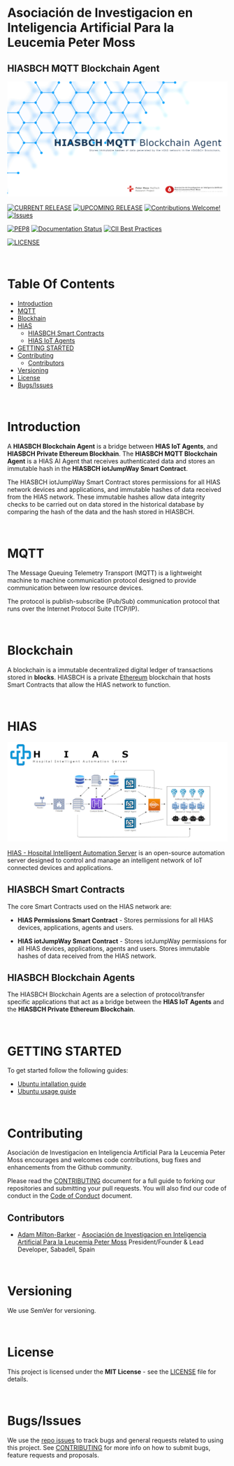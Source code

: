 # Asociación de Investigacion en Inteligencia Artificial Para la Leucemia Peter Moss
## HIASBCH MQTT Blockchain Agent

![HIASBCH MQTT Blockchain Agent](assets/images/project-banner.jpg)

[![CURRENT RELEASE](https://img.shields.io/badge/CURRENT%20RELEASE-2.0.0-blue.svg)](https://github.com/AIIAL/HIASBCH-MQTT-Blockchain-Agent/tree/2.0.0) [![UPCOMING RELEASE](https://img.shields.io/badge/CURRENT%20DEV%20BRANCH-3.0.0-blue.svg)](https://github.com/AIIAL/HIASBCH-MQTT-Blockchain-Agent/tree/3.0.0) [![Contributions Welcome!](https://img.shields.io/badge/Contributions-Welcome-lightgrey.svg)](CONTRIBUTING.md)  [![Issues](https://img.shields.io/badge/Issues-Welcome-lightgrey.svg)](issues)

 [![PEP8](https://img.shields.io/badge/code%20style-pep8-orange.svg)](https://www.python.org/dev/peps/pep-0008/) [![Documentation Status](https://readthedocs.org/projects/hiasbch-mqtt-blockchain-agent/badge/?version=latest)](https://hiasbch-mqtt-blockchain-agent.readthedocs.io/en/latest/?badge=latest) [![CII Best Practices](https://bestpractices.coreinfrastructure.org/projects/4980/badge)](https://bestpractices.coreinfrastructure.org/projects/4980)

[![LICENSE](https://img.shields.io/badge/LICENSE-MIT-blue.svg)](LICENSE)

&nbsp;

# Table Of Contents

- [Introduction](#introduction)
- [MQTT](#mqtt)
- [Blockhain](#blockhain)
- [HIAS](#hias)
  - [HIASBCH Smart Contracts](#hiasbch-smart-contracts)
  - [HIAS IoT Agents](#hias-iot-agents)
- [GETTING STARTED](#getting-started)
- [Contributing](#contributing)
  - [Contributors](#contributors)
- [Versioning](#versioning)
- [License](#license)
- [Bugs/Issues](#bugs-issues)

&nbsp;

# Introduction

A **HIASBCH Blockchain Agent** is a bridge between **HIAS IoT Agents**, and **HIASBCH Private Ethereum Blockhain**. The **HIASBCH MQTT Blockchain Agent** is a HIAS AI Agent that receives authenticated data and stores an immutable hash in the **HIASBCH iotJumpWay Smart Contract**.

The HIASBCH iotJumpWay Smart Contract stores permissions for all HIAS network devices and applications, and immutable hashes of data received from the HIAS network. These immutable hashes allow data integrity checks to be carried out on data stored in the historical database by comparing the hash of the data and the hash stored in HIASBCH.

&nbsp;

# MQTT

The Message Queuing Telemetry Transport (MQTT) is a lightweight machine to machine communication protocol designed to provide communication between low resource devices.

The protocol is publish-subscribe (Pub/Sub) communication protocol that runs over the Internet Protocol Suite (TCP/IP).

&nbsp;

# Blockchain

A blockchain is a immutable decentralized digital ledger of transactions stored in **blocks**. HIASBCH is a private [Ethereum](https://ethereum.org/en/) blockchain that hosts Smart Contracts that allow the HIAS network to function.

&nbsp;

# HIAS

![HIAS - Hospital Intelligent Automation Server](assets/images/hias-network.jpg)

[HIAS - Hospital Intelligent Automation Server](https://github.com/AIIAL/HIAS-Core) is an open-source automation server designed to control and manage an intelligent network of IoT connected devices and applications.

## HIASBCH Smart Contracts

The core Smart Contracts used on the HIAS network are:

- **HIAS Permissions Smart Contract** - Stores permissions for all HIAS devices, applications, agents and users.

- **HIAS iotJumpWay Smart Contract** - Stores iotJumpWay permissions for all HIAS devices, applications, agents and users. Stores immutable hashes of data received from the HIAS network.

## HIASBCH Blockchain Agents

The HIASBCH Blockchain Agents are a selection of protocol/transfer specific applications that act as a bridge between the **HIAS IoT Agents** and the **HIASBCH Private Ethereum Blockchain**.

&nbsp;

# GETTING STARTED

To get started follow the following guides:

- [Ubuntu intallation guide](docs/installation/ubuntu.md)
- [Ubuntu usage guide](docs/usage/ubuntu.md)

&nbsp;

# Contributing
Asociación de Investigacion en Inteligencia Artificial Para la Leucemia Peter Moss encourages and welcomes code contributions, bug fixes and enhancements from the Github community.

Please read the [CONTRIBUTING](CONTRIBUTING.md "CONTRIBUTING") document for a full guide to forking our repositories and submitting your pull requests. You will also find our code of conduct in the [Code of Conduct](CODE-OF-CONDUCT.md) document.

## Contributors
- [Adam Milton-Barker](https://www.leukemiaairesearch.com/association/volunteers/adam-milton-barker "Adam Milton-Barker") - [Asociación de Investigacion en Inteligencia Artificial Para la Leucemia Peter Moss](https://www.leukemiaresearchassociation.ai "Asociación de Investigacion en Inteligencia Artificial Para la Leucemia Peter Moss") President/Founder & Lead Developer, Sabadell, Spain

&nbsp;

# Versioning
We use SemVer for versioning.

&nbsp;

# License
This project is licensed under the **MIT License** - see the [LICENSE](LICENSE "LICENSE") file for details.

&nbsp;

# Bugs/Issues
We use the [repo issues](issues "repo issues") to track bugs and general requests related to using this project. See [CONTRIBUTING](CONTRIBUTING.md "CONTRIBUTING") for more info on how to submit bugs, feature requests and proposals.